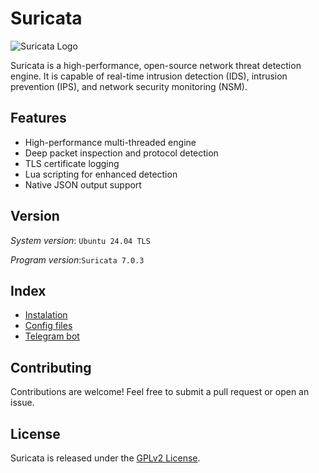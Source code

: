 # Suricata

![Suricata Logo](https://suricata.io/wp-content/uploads/2023/09/Logo-Suricata-vert-whitetype-R.png)

Suricata is a high-performance, open-source network threat detection engine. It is capable of real-time intrusion detection (IDS), intrusion prevention (IPS), and network security monitoring (NSM).

## Features
- High-performance multi-threaded engine
- Deep packet inspection and protocol detection
- TLS certificate logging
- Lua scripting for enhanced detection
- Native JSON output support

## Version

*System version*: `Ubuntu 24.04 TLS`

*Program version*:`Suricata 7.0.3`

## Index
- [Instalation](/docs/install.md)
- [Config files](/docs/config.md)
- [Telegram bot](/docs/telbot.md)

## Contributing
Contributions are welcome! Feel free to submit a pull request or open an issue.

## License
Suricata is released under the [GPLv2 License](https://www.gnu.org/licenses/old-licenses/gpl-2.0.html).

